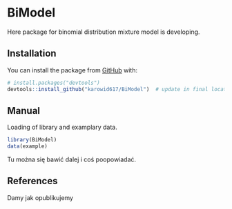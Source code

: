 # BiModel
Here package for binomial distribution mixture model is developing.

## Installation
You can install the package from [GitHub](https://github.com/) with:
``` r
# install.packages("devtools")
devtools::install_github("karowid617/BiModel")  # update in final location
```

## Manual
Loading of library and examplary data.
``` r
library(BiModel)
data(example)
```
Tu można się bawić dalej i coś poopowiadać.


## References
Damy jak opublikujemy


